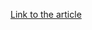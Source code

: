 [Link to the article](https://securityaffairs.com/174976/apt/lotus-blossom-apt-sagerunex-backdoor.html)
